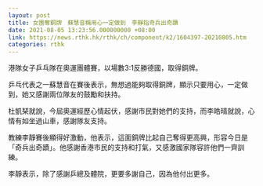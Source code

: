 ```yaml
---
layout: post
title: 女團奪銅牌　蘇慧音稱用心一定做到　李靜指奇兵出奇蹟
date: 2021-08-05 13:23:56.000000000 +08:00
link: https://news.rthk.hk/rthk/ch/component/k2/1604397-20210805.htm
categories: rthk
---
```


港隊女子乒乓隊在奧運團體賽，以場數3:1反勝德國，取得銅牌。

乒乓代表之一蘇慧音在賽後表示，無想過能夠取得銅牌，顯示只要用心，一定做到，她又感謝兩位隊友的鼓勵和扶持。

杜凱琹就說，今屆奧運經歷心情起伏，感謝市民對她們的支持，而李皓晴就說，心情有如坐過山車，感謝隊友支持。

教練李靜賽後顯得好激動，他表示，這面銅牌比起自己奪得更高興，形容今日是「奇兵出奇蹟」。他感謝香港市民的支持和打氣，又感激國家隊容許他們一齊訓練。

李靜表示，除了感謝乒總及體院，更要多謝自己，因為他付出更多。
